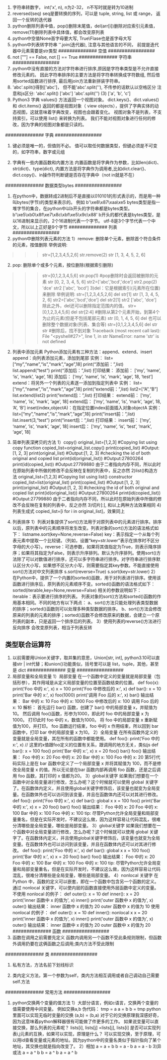 <!--
 * @Author: your name
 * @Date: 2022-04-25 13:56:36
 * @LastEditTime: 2022-05-22 21:51:55
 * @LastEditors: yuzihan yuzihanyuzihan@163.com
 * @Description: 打开koroFileHeader查看配置 进行设置: https://github.com/OBKoro1/koro1FileHeader/wiki/%E9%85%8D%E7%BD%AE
 * @FilePath: /fe_interview/后端/python.md
-->
1. 字符串转数字， int('x', n), n为2-32， n不写时就是转为10进制
2. reversed(seq) seq是要转换的序列，可以是 tuple, string, list 或 range， 返回一个反转的迭代器
3. python删除列表中值，pop()删除末尾值，del(arr[i])删除对应索引元素值，remove(11)删除列表中具体值，都会改变原列表
4. python中空值None首字母要大写, True\Flase也是首字母大写
5. python中列表转字符串 ''.join(迭代器), 注意与其他语言的不同， 前提是迭代器中元素需要是str类型
############## 空值 #################
1. not [""] == False, not [] == True
############## 字符串 #################
1. python中没有直接的方法对字符串进行排序,原因是字符串类型是不允许直接修改元素的。 因此字符串排序的主要方法是将字符串转换成字符数组, 然后借用sorted函数进行排序, 最后用join方法重新拼装字符串。
2. 'abc'.split()得到['abc']， 但不能'abc'.split(''), 不传参的话默认以空格区分
注意和js区分:
'abc'.split()
['abc']
'abc'.split('')
(3) ['a', 'b', 'c']
3. Python3 字典 values() 方法返回一个视图对象。
dict.keys()、dict.values() 和 dict.items() 返回的都是视图对象（ view objects），提供了字典实体的动态视图，这就意味着字典改变，视图也会跟着变化。
视图对象不是列表，不支持索引，可以使用 list() 来转换为列表。
我们不能对视图对象进行任何的修改，因为字典的视图对象都是只读的。

############## 字典 #################
1. 键必须是唯一的，但值则不必。
值可以取任何数据类型，但键必须是不可变的，如字符串，数字或元组

2. 字典有一些内置函数和内置方法
内置函数是将字典作为参数，比如len(dict)、str(dict)、type(dict), 内置方法是将字典作为调用者,比如dict.clear()、dict.copy()、in操作符判断键是否存在字典中（not in就是不在）

############## 数据类型bytes #################
1. 在python中，数据转成2进制后不是直接以010101的形式表示的，而是用一种叫bytes(字节)的类型来表示的。 例如 b'\xe8\x87\xaa\xe5
bytes类型是指一堆字节的集合，在python中以b开头的字符串都是bytes类型。
b'\xe5\xb0\x8f\xe7\x8c\xbf\xe5\x9c\x88'
b开头的都代表是bytes类型，是以16进制来显示的，2个16进制代表一个字节。
utf-8是3个字节代表一个中文，所以以上正好是9个字节
############## 列表 #################
1. python中删除列表元素的方法
1）remove: 删除单个元素，删除首个符合条件的元素，按值删除
举例说明:
>>> str=[1,2,3,4,5,2,6]
>>> str.remove(2)
>>> str
[1, 3, 4, 5, 2, 6]
2) pop: 删除单个或多个元素，按位删除(根据索引删除)
>>> str=[0,1,2,3,4,5,6]
>>> str.pop(1) #pop删除时会返回被删除的元素
>>> str
[0, 2, 3, 4, 5, 6]
>>> str2=['abc','bcd','dce']
>>> str2.pop(2)
'dce'
>>> str2
['abc', 'bcd']
3)del：它是根据索引(元素所在位置)来删除
举例说明:
>>> str=[1,2,3,4,5,2,6]
>>> del str[1]
>>> str
[1, 3, 4, 5, 2, 6]
>>> str2=['abc','bcd','dce']
>>> del str2[1]
>>> str2
['abc', 'dce']
除此之外，del还可以删除指定范围内的值。
>>> str=[0,1,2,3,4,5,6]
>>> del str[2:4] #删除从第2个元素开始，到第4个为止的元素(但是不包括尾部元素)
>>> str
[0, 1, 4, 5, 6]
del 也可以删除整个数据对象(列表、集合等)
>>> str=[0,1,2,3,4,5,6]
>>> del str
>>> str #删除后，找不到对象
Traceback (most recent call last):
File "<pyshell#27>", line 1, in <module>
str
NameError: name 'str' is not defined

2. 列表中添加元素
Python添加元素有三种方法：append、extend、insert
append：向列表添加元素，添加到尾部
实例：
list=[“my”,“name”,“is”,“mark”,“age”,18]
print(“添加前：”,list)
list.append(“test”)
print(“添加后：”,list)
打印结果：
添加前： [‘my’, ‘name’, ‘is’, ‘mark’, ‘age’, 18]
添加后： [‘my’, ‘name’, ‘is’, ‘mark’, ‘age’, 18, ‘test’]
extend：将另外一个列表的元素逐一添加到指定列表中
实例：
list=[“my”,“name”,“is”,“mark”,“age”,18]
print(“extend前：”,list)
list2=[“A”,“B”]
list.extend(list2)
print(“extend后：”,list)
打印结果：
extend前： [‘my’, ‘name’, ‘is’, ‘mark’, ‘age’, 18]
extend后： [‘my’, ‘name’, ‘is’, ‘mark’, ‘age’, 18, ‘A’, ‘B’]
inset(index,objectA)：在指定位置index前面插入对象objectA
实例：
list=[“my”,“name”,“is”,“mark”,“age”,18]
print(“insert前：”,list)
list.insert(3,“test”)
print(“insert后：”,list)
打印结果：
insert前： [‘my’, ‘name’, ‘is’, ‘mark’, ‘age’, 18]
insert后： [‘my’, ‘name’, ‘is’, ‘test’, ‘mark’, ‘age’, 18]

3. 简单列表深拷贝的方法
1）copy()
original_list=[1,2,3]
#Copying list using copy function
copied_list=original_list.copy()
print(copied_list)
#Output:[1, 2, 3]
print(original_list)
#Output:[1, 2, 3]
#checking the id of both original and copied list
print(id(original_list))
#Output:27800264
print(id(copied_list))
#Output:27799880
由于二者指向内存不同，所以此时在原始列表中所做的修改不会反映在复制的列表中，反之亦然
2)list()构造方法
original_list=[1,2,3]
#Copying list using list() constructor
copied_list=list(original_list)
print(copied_list)
#Output:[1, 2, 3]
print(original_list)
#Output:[1, 2, 3]
#checking the id of both original and copied list
print(id(original_list))
#Output:27800264
print(id(copied_list))
#Output:27799880
由于二者指向内存不同，所以此时在原始列表中所做的修改不会反映在复制的列表中，反之亦然
3)切片[:], 和以上两种方法效果相同
4)列表生成式
copied_list=[i for i in original_list]，效果同上

4. 列表排序
1）列表对象提供了sort()方法用于对原列表中的元素进行排序。排序以后，原列表中的元素顺序将发生改变。列表对象的sort()方法的语法格式如下：
listname.sort(key=None,reverse=False)
key：表示指定一个从每个列表元素中提取一个比较键。（列如，设置“key=str.lower”表示在排序时不区分字母的大小写）。reverse：可选参数，如果将其值指定为True，则表示降序排序；如果将其指定为False，则表示升序排列。默认为升序排列。使用sort()方法除了可以对数值进行排序，还可以多字符串进行排序。对字符串进行排序默认区分大小写，如果想不区分大小写，则需要指定其key参数。不能直接使用sort()方法对中文列表排序
s.sort(reverse=True) 
s.sort(key=str.lower)
2）在Python中，提供了一个内置的sorted()函数，用于对列表进行排序。使用该函数进行排序后，原列表的元素顺序不变。sorted()函数的语法格式如下：
sorted(iterable,key=None,reverse=False)
相关的参数说明如下：
iterable：表示要进行排序的列表。
列表对象的sort()方法和sorted()函数的作用基本相同。不同的地方有以下两点：
a、sort()方法只能处理列表类型数据的排序；sorted()函数则可以处理多种类型数据的排序。
b、sort()方法会修改原来的列表的元素的排序；sorted()函数不会修改原来的数据，会建立一个原列表的副本，只是返回一个排序后的列表。
3）使用列表的reverse()方法进行反向排序
会改变原列表，相当于列表反转
## 类型联合运算符
1. 以前需要用Union关键字，取并集的意思，Union[str, int], python3.10可以直接str | int代替；和union()功能类似，括号里可以是 list，tuple，其他，甚至是 dict
############## 变量 #################
1. 局部变量和全局变量
1）局部变量
在一个函数中定义的变量就是局部变量（包括形参），其作用域是从定义局部变量的位置至函数结束的位置。
def foo(x):
    print('Foo 中的 x:', x)
    x = 100
    print('Foo 中修改后的 x:', x)
def bar():
    x = 10
    print('Bar 中的 x:', x)
    foo(1000)
    print('调用 Foo 后的 x:', x)
bar()
输出结果：
Bar 中的 x: 10
Foo 中的 x: 1000
Foo 中修改后的 x: 100
调用 Foo 后的 x: 10
解析：
首先运行 bar() 函数，创建了 bar() 中的局部变量 x，并赋值为10。
然后调用 foo()函数，形参为1000，即此时 foo 中的局部变量 x 为1000。
打印此时 foo 中的 x，数值为1000。
将 foo 中的局部变量 x 重新赋值为100，并打印。
foo 函数运行结束，foo 中的 x 作用结束，所以回到 bar 函数中，打印 bar 中的局部变量 x 为10。
2）全局变量
在所有函数外定义的变量就是全局变量，其在所有的函数中都能使用。
def foo():
    print('Foo 中的 x:', x)  // 这里的x值跟foo定义的位置有关系，跟调用的地方无关，类似js
def bar():
    x = 100
    foo()
    print('Bar 中的 x:', x)
x = 20
foo()
bar()
foo()
输出结果：
Foo 中的 x: 20
Foo 中的 x: 20
Bar 中的 x: 100
Foo 中的 x: 20
第5行代码实际上是在 bar 函数中定义了一个局部变量 x 并将其赋值为 100，而不是修改全局变量 x 的值。所以无论是在bar 函数内部再调用 foo 函数，还是之后调用 foo 函数，其打印的 x 值都为20。
3）global关键字
如果我们想要在一个函数中对全局变量进行修改，怎么办呢？这个时候就可以使用 global 关键字了。在函数体内定义，并且使用global关键字修饰后，该变量也就变为全局变量。在函数体外也可以访问到该变量，并且在函数体内还可以对其进行修改。
def foo():
    print('Foo 中的 x:', x)
def bar():
    global x
    x = 100
    foo()
    print('Bar 中的 x:', x)
x = 20
foo()
bar()
foo()
输出结果：
Foo 中的 x: 20
Foo 中的 x: 100
Bar 中的 x: 100
Foo 中的 x: 100
tip: 尽管Python允许全局变量和局部变量重名，但是在实际开发时，不建议这么做，因为这样容易让代码混乱，很难分清哪些是全局变量，哪些是局部变量。
3）global关键字
如果我们想要在一个函数中对全局变量进行修改，怎么办呢？这个时候就可以使用 global 关键字了。在函数体内定义，并且使用global关键字修饰后，该变量也就变为全局变量。在函数体外也可以访问到该变量，并且在函数体内还可以对其进行修改。
def foo():
    print('Foo 中的 x:', x)
def bar():
    global x
    x = 100
    foo()
    print('Bar 中的 x:', x)
x = 20
foo()
bar()
foo()
输出结果：
Foo 中的 x: 20
Foo 中的 x: 100
Bar 中的 x: 100
Foo 中的 x: 100
tip: 尽管Python允许全局变量和局部变量重名，但是在实际开发时，不建议这么做，因为这样容易让代码混乱，很难分清哪些是全局变量，哪些是局部变量。
4）nonlocal 关键字
在 Python 中，函数的定义可以嵌套，即在一个函数中包含另一个函数的定义。通过 nonlocal 关键字，可以使内层的函数直接使用外层函数中定义的变量。
不使用 nonlocal 的例子：
def outer():
    x = 10
    def inner():
        x = 20
        print('inner 函数中 x 的值为', x)
    inner()
    print('outer 函数中 x 的值为', x)
outer()
输出结果：
inner 函数中 x 的值为 20
outer 函数中 x 的值为 10
使用 nonlocal 的例子：
def outer():
    x = 10
    def inner():
        nonlocal x
        x = 20
        print('inner 函数中 x 的值为', x)
    inner()
    print('outer 函数中 x 的值为', x)
outer()
输出结果：
inner 函数中 x 的值为 20
outer 函数中 x 的值为 20
############## 函数 #################
1. 函数在调用之前需要先定义
函数内调用另一个函数不受此条规则限制，但函数外调用扔要在这俩函数之后调用;类内方法不受此限制

############## 类 #################
1. 私有方法，方法名前下划线标识

2. 类内定义方法，第一个参数为self，类内方法相互调用或者自己调动自己需要self.方法

############## 常用方法 #################
1. python交换两个变量的值方法
1）大部分语言，例如c语言，交换两个变量的值需要使用中间变量。
例如交换a,b
伪代码：
tmp = a
a = b
b = tmp
python里面可以实现无临时变量的交换
(a,b) = (b,a)
对于它的交换原理我深感好奇，因为这意味着python解释器很有可能做了件更多的工作。
如果说变量可以直接交换，那么列表的元素呢？
lists[i], lists[j] =lists[j], lists[i]
是否可以实现列表i,j元素的互换，如果可以实现，原理是什么？
可以实现交换，至于原理，可以用id查看变量或元素的地址。因为python中的变量名类似于指针指向了某个地址，其交换也就是指向改变了。
2）相加
a = a + b
b = a - b
a = a - b
3)异或法
a = a ^ b
b = a ^ b
a = a ^ b 

